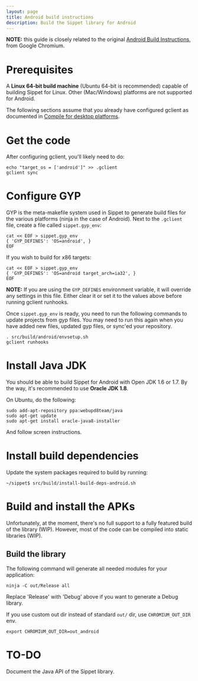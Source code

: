 ```yaml
---
layout: page
title: Android build instructions
description: Build the Sippet library for Android
---
```


**NOTE:** this guide is closely related to the original [Android Build
Instructions](https://code.google.com/p/chromium/wiki/AndroidBuildInstructions),
from Google Chromium.

# Prerequisites

A **Linux 64-bit build machine** (Ubuntu 64-bit is recommended) capable of
building Sippet for Linux. Other (Mac/Windows) platforms are not supported for
Android.

The following sections assume that you already have configured gclient as
documented in [Compile for desktop platforms](/how-to-compile/).

# Get the code

After configuring gclient, you'll likely need to do:

    echo "target_os = ['android']" >> .gclient
    gclient sync


# Configure GYP

GYP is the meta-makefile system used in Sippet to generate build files for the
various platforms (ninja in the case of Android). Next to the `.gclient` file,
create a file called `sippet.gyp_env`:

    cat << EOF > sippet.gyp_env
    { 'GYP_DEFINES': 'OS=android', }
    EOF

If you wish to build for x86 targets:

    cat << EOF > sippet.gyp_env
    { 'GYP_DEFINES': 'OS=android target_arch=ia32', }
    EOF

**NOTE:** If you are using the `GYP_DEFINES` environment variable, it will
override any settings in this file. Either clear it or set it to the values
above before running gclient runhooks.

Once `sippet.gyp_env` is ready, you need to run the following commands to
update projects from gyp files. You may need to run this again when you have
added new files, updated gyp files, or sync'ed your repository.

    . src/build/android/envsetup.sh
    gclient runhooks


# Install Java JDK

You should be able to build Sippet for Android with Open JDK 1.6 or 1.7. By the
way, it's recommended to use **Oracle JDK 1.8**.

On Ubuntu, do the following:

    sudo add-apt-repository ppa:webupd8team/java
    sudo apt-get update
    sudo apt-get install oracle-java8-installer

And follow screen instructions.


# Install build dependencies

Update the system packages required to build by running:

    ~/sippet$ src/build/install-build-deps-android.sh


# Build and install the APKs

Unfortunately, at the moment, there's no full support to a fully featured build
of the library (WIP). However, most of the code can be compiled into static
libraries (WIP).


## Build the library

The following command will generate all needed modules for your application:

    ninja -C out/Release all

Replace 'Release' with 'Debug' above if you want to generate a Debug library.

If you use custom out dir instead of standard `out/` dir, use
`CHROMIUM_OUT_DIR` env.

    export CHROMIUM_OUT_DIR=out_android

# TO-DO

Document the Java API of the Sippet library.

